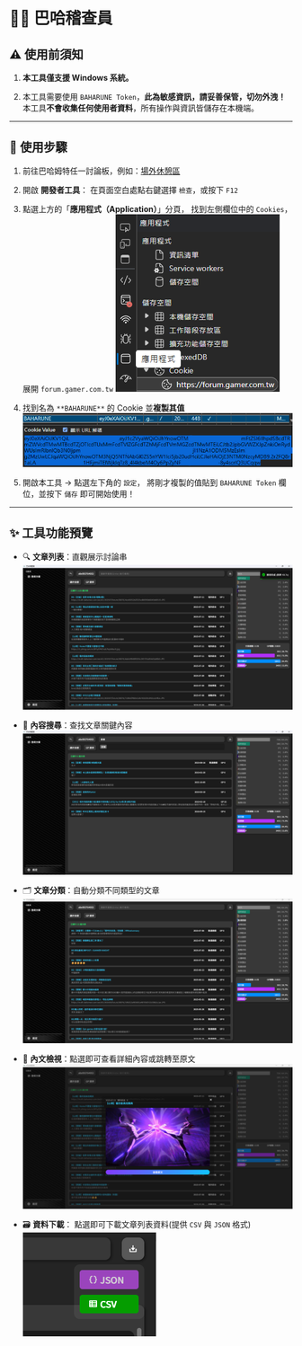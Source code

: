 # 🕵️‍♂️ 巴哈稽查員



## ⚠️ 使用前須知

1. **本工具僅支援 Windows 系統。**

2. 本工具需要使用 `BAHARUNE Token`，**此為敏感資訊，請妥善保管，切勿外洩！**
   本工具**不會收集任何使用者資料**，所有操作與資訊皆儲存在本機端。

---

## 🔧 使用步驟

1. 前往巴哈姆特任一討論板，例如：[場外休憩區](https://forum.gamer.com.tw/B.php?bsn=60076)

2. 開啟 **開發者工具**：
   在頁面空白處點右鍵選擇 `檢查`，或按下 `F12`

3. 點選上方的「**應用程式（Application）**」分頁，
   找到左側欄位中的 `Cookies`，展開 `forum.gamer.com.tw`
   ![圖1](/img/1.png)

4. 找到名為 `**BAHARUNE**` 的 Cookie 並**複製其值**
   ![圖2](/img/2.png)

5. 開啟本工具 → 點選左下角的 `設定`，
   將剛才複製的值貼到 `BAHARUNE Token` 欄位，並按下 `儲存` 即可開始使用！

---

## ✨ 工具功能預覽

* 🔍 **文章列表**：直觀展示討論串
  ![圖3](/img/3.png)

* 🧠 **內容搜尋**：查找文章關鍵內容
  ![圖4](/img/4.png)

* 🗂️ **文章分類**：自動分類不同類型的文章
  ![圖5](/img/5.png)

* 📄 **內文檢視**：點選即可查看詳細內容或跳轉至原文
  ![圖6](/img/6.png)

* 🗃️ **資料下載**： 點選即可下載文章列表資料(提供 ```CSV``` 與 ```JSON``` 格式)  
  ![圖7](/img/7.png)
